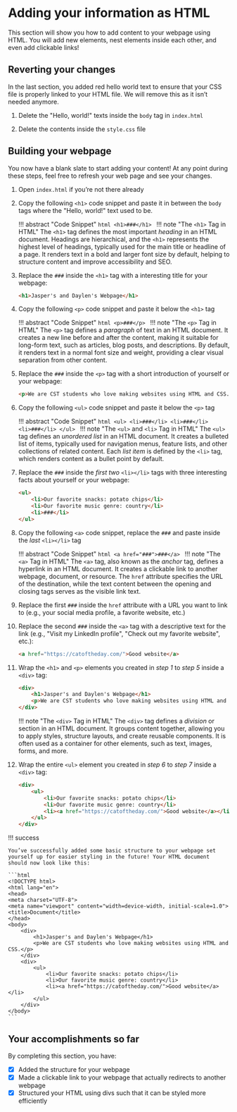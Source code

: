 # Adding your information as HTML

This section will show you how to add content to your webpage using HTML. You will add new elements, nest elements inside each other, and even add clickable links!

## Reverting your changes

In the last section, you added red hello world text to ensure that your CSS file is properly linked to your HTML file. We will remove this as it isn’t needed anymore.

1. Delete the "Hello, world!" texts inside the `body` tag in `index.html`

2. Delete the contents inside the `style.css` file

## Building your webpage

You now have a blank slate to start adding your content! At any point during these steps, feel free to refresh your web page and see your changes.

1. Open `index.html` if you’re not there already

2. Copy the following `<h1>` code snippet and paste it in between the `body` tags where the "Hello, world!" text used to be.

    !!! abstract "Code Snippet"
         ```html
         <h1>###</h1>
         ```
    !!! note "The `<h1>` Tag in HTML"
        The `<h1>` tag defines the most important _heading_ in an HTML document. Headings are hierarchical, and the `<h1>` represents the highest level of headings, typically used for the main title or headline of a page. It renders text in a bold and larger font size by default, helping to structure content and improve accessibility and SEO.
   
3. Replace the `###` inside the `<h1>` tag with a interesting title for your webpage:

    ```html title="Example"
    <h1>Jasper's and Daylen's Webpage</h1>
    ```

4. Copy the following `<p>` code snippet and paste it below the `<h1>` tag

    !!! abstract "Code Snippet"
         ```html
         <p>###</p>
         ```
    !!! note "The `<p>` Tag in HTML"
        The `<p>` tag defines a _paragraph_ of text in an HTML document. It creates a new line before and after the content, making it suitable for long-form text, such as articles, blog posts, and descriptions. By default, it renders text in a normal font size and weight, providing a clear visual separation from other content.
   
5. Replace the `###` inside the `<p>` tag with a short introduction of yourself or your webpage:

    ```html title="Example"
    <p>We are CST students who love making websites using HTML and CSS.</p>
    ```

6. Copy the following `<ul>` code snippet and paste it below the `<p>` tag

    !!! abstract "Code Snippet"
         ```html
         <ul>
           <li>###</li>
           <li>###</li>
           <li>###</li>
         </ul>
         ```
    !!! note "The `<ul>` and `<li>` Tag in HTML"
        The `<ul>` tag defines an _unordered list_ in an HTML document. It creates a bulleted list of items, typically used for navigation menus, feature lists, and other collections of related content. Each _list item_ is defined by the `<li>` tag, which renders content as a bullet point by default.
   
7. Replace the `###` inside the _first two_ `<li></li>` tags with three interesting facts about yourself or your webpage:

    ```html title="Example"
    <ul>
        <li>Our favorite snacks: potato chips</li>
        <li>Our favorite music genre: country</li>
        <li>###</li>
    </ul>
    ```

8. Copy the following `<a>` code snippet, replace the `###` and paste inside the _last_ `<li></li>` tag

    !!! abstract "Code Snippet"
         ```html
         <a href="###">###</a>
         ```
    !!! note "The `<a>` Tag in HTML"
        The `<a>` tag, also known as the _anchor_ tag, defines a hyperlink in an HTML document. It creates a clickable link to another webpage, document, or resource. The `href` attribute specifies the URL of the destination, while the text content between the opening and closing tags serves as the visible link text.
   
9. Replace the first `###` inside the `href` attribute with a URL you want to link to (e.g., your social media profile, a favorite website, etc.)

10. Replace the second `###` inside the `<a>` tag with a descriptive text for the link (e.g., "Visit my LinkedIn profile", "Check out my favorite website", etc.):

    ```html title="Example"
    <a href="https://catoftheday.com/">Good website</a>
    ```


11. Wrap the `<h1>` and `<p>` elements you created in _step 1_ to _step 5_ inside a `<div>` tag:
    ```html title="Example"
    <div>
        <h1>Jasper's and Daylen's Webpage</h1>
        <p>We are CST students who love making websites using HTML and CSS.</p>
    </div>
    ```
         
    !!! note "The `<div>` Tag in HTML"
        The `<div>` tag defines a _division_ or section in an HTML document. It groups content together, allowing you to apply styles, structure layouts, and create reusable components. It is often used as a container for other elements, such as text, images, forms, and more.

12. Wrap the entire `<ul>` element you created in _step 6_ to _step 7_ inside a `<div>` tag:

    ```html title="Example"
    <div>
        <ul>
            <li>Our favorite snacks: potato chips</li>
            <li>Our favorite music genre: country</li>
            <li><a href="https://catoftheday.com/">Good website</a></li>
        </ul>
    </div>
    ```

!!! success

    You’ve successfully added some basic structure to your webpage set yourself up for easier styling in the future! Your HTML document should now look like this:
    
    ```html
    <!DOCTYPE html>
    <html lang="en">
    <head>
    <meta charset="UTF-8">
    <meta name="viewport" content="width=device-width, initial-scale=1.0">
    <title>Document</title>
    </head>
    <body>
        <div>
            <h1>Jasper's and Daylen's Webpage</h1>
            <p>We are CST students who love making websites using HTML and CSS.</p>
        </div>
        <div>
            <ul>
                <li>Our favorite snacks: potato chips</li>
                <li>Our favorite music genre: country</li>
                <li><a href="https://catoftheday.com/">Good website</a></li>
            </ul>
        </div>
    </body>
    ```

## Your accomplishments so far

By completing this section, you have:

- [x] Added the structure for your webpage
- [x] Made a clickable link to your webpage that actually redirects to another webpage
- [x] Structured your HTML using divs such that it can be styled more efficiently
